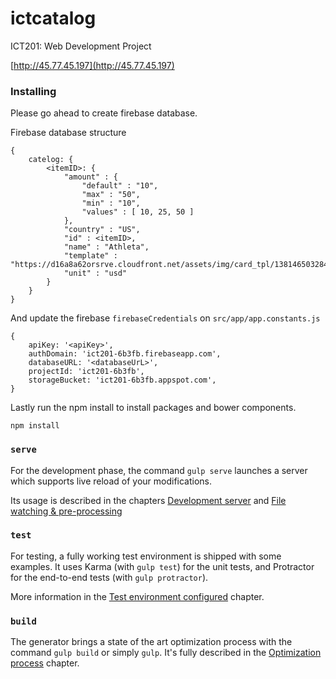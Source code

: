 # ictcatalog

ICT201: Web Development Project

[http://45.77.45.197](http://45.77.45.197)

### Installing

Please go ahead to create firebase database.

Firebase database structure 

```
{
    catelog: {
        <itemID>: {
            "amount" : {
                "default" : "10",
                "max" : "50",
                "min" : "10",
                "values" : [ 10, 25, 50 ]
            },
            "country" : "US",
            "id" : <itemID>,
            "name" : "Athleta",
            "template" : "https://d16a8a62orsrve.cloudfront.net/assets/img/card_tpl/138146503284jqelw.png",
            "unit" : "usd"
        }
    }
}
```

And update the firebase `firebaseCredentials` on `src/app/app.constants.js`

```
{
    apiKey: '<apiKey>',
    authDomain: 'ict201-6b3fb.firebaseapp.com',
    databaseURL: '<databaseUrL>',
    projectId: 'ict201-6b3fb',
    storageBucket: 'ict201-6b3fb.appspot.com',
}
```

Lastly run the npm install to install packages and bower components.

```
npm install
```

### `serve`

For the development phase, the command `gulp serve` launches a server which supports live reload of your modifications.

Its usage is described in the chapters [Development server](#development-server) and [File watching & pre-processing](#file-watching--pre-processing)

### `test`

For testing, a fully working test environment is shipped with some examples. It uses Karma (with `gulp test`) for the unit tests, and Protractor for the end-to-end tests (with `gulp protractor`).

More information in the [Test environment configured](#test-environment-configured) chapter.

### `build`

The generator brings a state of the art optimization process with the command `gulp build` or simply `gulp`. It's fully described in the [Optimization process](#optimization-process) chapter.